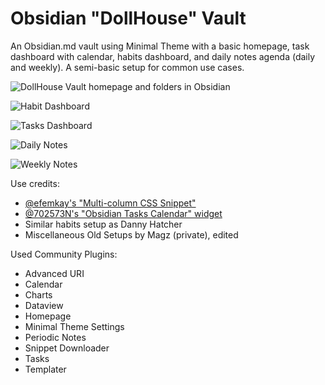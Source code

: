 # Obsidian "DollHouse" Vault

An Obsidian.md vault using Minimal Theme with a basic homepage, task dashboard with calendar, habits dashboard, and daily notes agenda (daily and weekly).
A semi-basic setup for common use cases.

![DollHouse Vault homepage and folders in Obsidian](https://github.com/magzanilla/Obsidian-DollHouse-Vault/assets/22608199/2703ef63-e1de-404c-b8ae-7870d62db9af)

![Habit Dashboard](https://github.com/magzanilla/Obsidian-DollHouse-Vault/assets/22608199/23196ea4-161a-42c3-bcb4-2292bbf2da59)

![Tasks Dashboard](https://github.com/magzanilla/Obsidian-DollHouse-Vault/assets/22608199/793caf73-433f-4914-8a8b-d1661e6a106d)

![Daily Notes](https://github.com/magzanilla/Obsidian-DollHouse-Vault/assets/22608199/c85f5b97-8010-434c-abab-1e24623276f3)

![Weekly Notes](https://github.com/magzanilla/Obsidian-DollHouse-Vault/assets/22608199/b4509056-b627-454e-bc88-ae83df8f21a8)

Use credits: 
- [@efemkay's "Multi-column CSS Snippet"](https://github.com/efemkay/obsidian-modular-css-layout)
- [@702573N's "Obsidian Tasks Calendar" widget](https://github.com/702573N/Obsidian-Tasks-Calendar)
- Similar habits setup as Danny Hatcher
- Miscellaneous Old Setups by Magz (private), edited

Used Community Plugins:
- Advanced URI
- Calendar
- Charts
- Dataview
- Homepage
- Minimal Theme Settings
- Periodic Notes
- Snippet Downloader
- Tasks
- Templater
  
